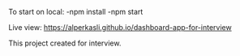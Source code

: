 To start on local:
-npm install
-npm start

Live view:
https://alperkasli.github.io/dashboard-app-for-interview

This project created for interview.
